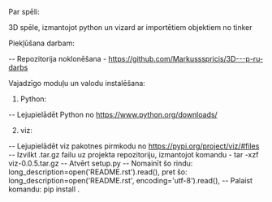 Par spēli:

3D spēle, izmantojot python un vizard ar importētiem objektiem no tinker

Piekļūšana darbam:

-- Repozitorija noklonēšana - https://github.com/Markussspricis/3D---p-ru-darbs

Vajadzīgo moduļu un valodu instalēšana:

1. Python:

-- Lejupielādēt Python no https://www.python.org/downloads/

2. viz:

-- Lejupielādēt viz pakotnes pirmkodu no https://pypi.org/project/viz/#files
-- Izvilkt .tar.gz failu uz projekta repozitoriju, izmantojot komandu - tar -xzf viz-0.0.5.tar.gz
-- Atvērt setup.py
-- Nomainīt šo rindu: long_description=open('README.rst').read(), pret šo: long_description=open('README.rst', encoding='utf-8').read(),
-- Palaist komandu: pip install . 